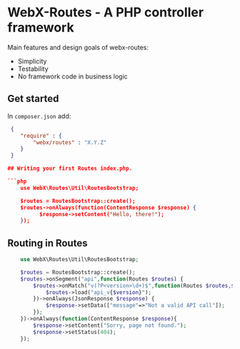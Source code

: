 # WebX-Routes - A PHP controller framework

Main features and design goals of webx-routes:
* Simplicity
* Testability
* No framework code in business logic

## Get started

In `composer.json` add:

```json
 {
    "require" : {
        "webx/routes" : "X.Y.Z"
    }
 }

## Writing your first Routes index.php.

```php
    use WebX\Routes\Util\RoutesBootstrap;

    $routes = RoutesBootstrap::create();
    $routes->onAlways(function(ContentResponse $response) {
          $response->setContent("Hello, there!");
    });
```

## Routing in Routes
```php
    use WebX\Routes\Util\RoutesBootstrap;

    $routes = RoutesBootstrap::create();
    $routes->onSegment("api",function(Routes $routes) {
        $routes->onMatch("v(?P<version>\d+)$",function(Routes $routes,$version) {
            $routes->load("api_v{$version}");
        })->onAlways(JsonResponse $response) {
            $response->setData(["message"=>"Not a valid API call"]);
        });
    })->onAlways(function(ContentResponse $response){
        $response->setContent("Sorry, page not found.");
        $response->setStatus(404);
    });

```



